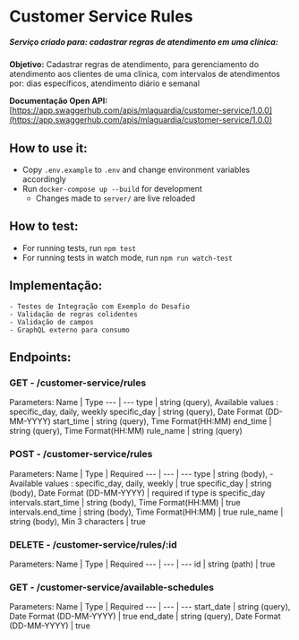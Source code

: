 # Customer Service Rules
##### Serviço criado para: cadastrar regras de atendimento em uma clínica:
**Objetivo:** Cadastrar regras de atendimento, para gerenciamento do atendimento aos clientes de uma clínica, com intervalos de atendimentos por: dias específicos, atendimento diário e semanal

**Documentação Open API:** [https://app.swaggerhub.com/apis/mlaguardia/customer-service/1.0.0](https://app.swaggerhub.com/apis/mlaguardia/customer-service/1.0.0)

## How to use it:
* Copy `.env.example` to `.env` and change environment variables accordingly
* Run `docker-compose up --build` for development
    - Changes made to `server/` are live reloaded
    
## How to test:
* For running tests, run `npm test`
* For running tests in watch mode, run `npm run watch-test`

## Implementação:
    - Testes de Integração com Exemplo do Desafio
    - Validação de regras colidentes
    - Validação de campos
    - GraphQL externo para consumo
## Endpoints:
### GET - /customer-service/rules
Parameters:
Name | Type
--- | ---
type | string (query), Available values : specific_day, daily, weekly
specific_day | string (query), Date Format (DD-MM-YYYY)
start_time | string (query), Time Format(HH:MM)
end_time | string (query), Time Format(HH:MM)
rule_name | string (query)
### POST - /customer-service/rules
Parameters:
Name | Type | Required
--- | --- | ---
type | string (body), - Available values : specific_day, daily, weekly | true
specific_day | string (body), Date Format (DD-MM-YYYY) | required if type is specific_day
intervals.start_time | string (body), Time Format(HH:MM) | true
intervals.end_time | string (body), Time Format(HH:MM) | true
rule_name | string (body), Min 3 characters | true
### DELETE - /customer-service/rules/:id
Parameters:
Name | Type | Required
--- | --- | ---
id | string (path) | true
### GET - /customer-service/available-schedules
Parameters:
Name | Type | Required
--- | --- | ---
start_date | string (query), Date Format (DD-MM-YYYY) | true
end_date | string (query), Date Format (DD-MM-YYYY) | true
